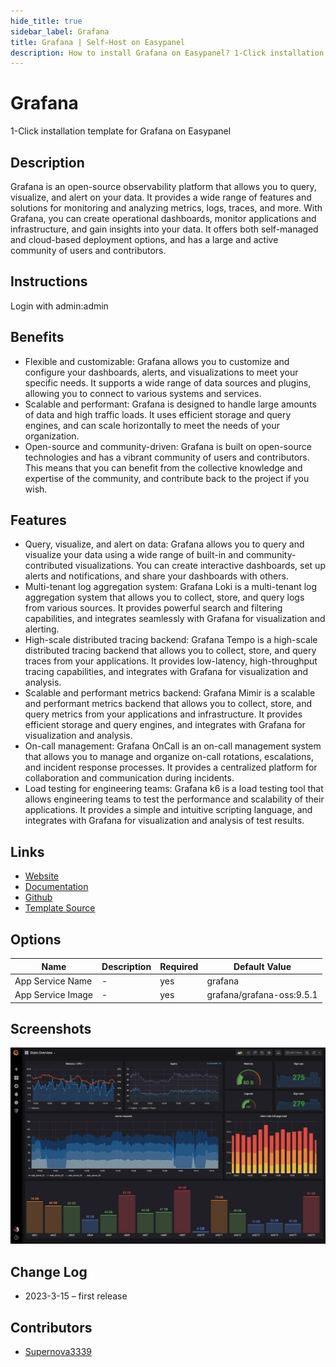 ```yaml
---
hide_title: true
sidebar_label: Grafana
title: Grafana | Self-Host on Easypanel
description: How to install Grafana on Easypanel? 1-Click installation template for Grafana on Easypanel
---
```


<!-- generated -->

# Grafana

1-Click installation template for Grafana on Easypanel

## Description

Grafana is an open-source observability platform that allows you to query, visualize, and alert on your data. It provides a wide range of features and solutions for monitoring and analyzing metrics, logs, traces, and more. With Grafana, you can create operational dashboards, monitor applications and infrastructure, and gain insights into your data. It offers both self-managed and cloud-based deployment options, and has a large and active community of users and contributors.

## Instructions

Login with admin:admin

## Benefits

- Flexible and customizable: Grafana allows you to customize and configure your dashboards, alerts, and visualizations to meet your specific needs. It supports a wide range of data sources and plugins, allowing you to connect to various systems and services.
- Scalable and performant: Grafana is designed to handle large amounts of data and high traffic loads. It uses efficient storage and query engines, and can scale horizontally to meet the needs of your organization.
- Open-source and community-driven: Grafana is built on open-source technologies and has a vibrant community of users and contributors. This means that you can benefit from the collective knowledge and expertise of the community, and contribute back to the project if you wish.

## Features

- Query, visualize, and alert on data: Grafana allows you to query and visualize your data using a wide range of built-in and community-contributed visualizations. You can create interactive dashboards, set up alerts and notifications, and share your dashboards with others.
- Multi-tenant log aggregation system: Grafana Loki is a multi-tenant log aggregation system that allows you to collect, store, and query logs from various sources. It provides powerful search and filtering capabilities, and integrates seamlessly with Grafana for visualization and alerting.
- High-scale distributed tracing backend: Grafana Tempo is a high-scale distributed tracing backend that allows you to collect, store, and query traces from your applications. It provides low-latency, high-throughput tracing capabilities, and integrates with Grafana for visualization and analysis.
- Scalable and performant metrics backend: Grafana Mimir is a scalable and performant metrics backend that allows you to collect, store, and query metrics from your applications and infrastructure. It provides efficient storage and query engines, and integrates with Grafana for visualization and analysis.
- On-call management: Grafana OnCall is an on-call management system that allows you to manage and organize on-call rotations, escalations, and incident response processes. It provides a centralized platform for collaboration and communication during incidents.
- Load testing for engineering teams: Grafana k6 is a load testing tool that allows engineering teams to test the performance and scalability of their applications. It provides a simple and intuitive scripting language, and integrates with Grafana for visualization and analysis of test results.

## Links

- [Website](https://grafana.com)
- [Documentation](https://grafana.com/docs)
- [Github](https://github.com/grafana/grafana)
- [Template Source](https://github.com/easypanel-io/templates/tree/main/templates/grafana)

## Options

Name | Description | Required | Default Value
-|-|-|-
App Service Name | - | yes | grafana
App Service Image | - | yes | grafana/grafana-oss:9.5.1

## Screenshots

![Grafana Screenshot](./assets/screenshot.jpg)

## Change Log

- 2023-3-15 – first release

## Contributors

- [Supernova3339](https://github.com/Supernova3339)
